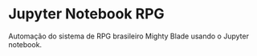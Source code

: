 # Jupyter Notebook RPG
Automação do sistema de RPG brasileiro Mighty Blade usando o Jupyter notebook.
